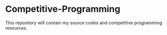 # Competitive-Programming
This repository will contain my source codes and competitive programming resources.
